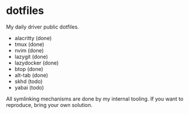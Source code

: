 # dotfiles
My daily driver public dotfiles.

- alacritty (done)
- tmux (done)
- nvim (done)
- lazygit (done)
- lazydocker (done)
- btop (done)
- alt-tab (done)
- skhd (todo)
- yabai (todo)

All symlinking mechanisms are done by my internal tooling. If you want to reproduce, bring your own solution.


